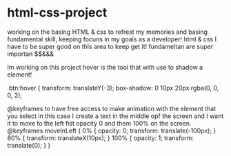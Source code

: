 # html-css-project

working on the basing HTML & css to refrest my memories and basing fundamental skill, keeping focuns in my goals as a developer!
html & css I have to be super good on this area to keep get it! fundameltan are super importan 
$$&&&

Im working on this project hover is the tool that with use to shadow a element!

.btn:hover {
  transform: translateY(-3);
  box-shadow: 0 10px 20px rgba(0, 0, 0, 2);

@keyframes to have free access to make animation with the element that you select in this case I create a text in the middle opf the screen and I want it to move to the left fist opacity 0 and them 100% on the screen.
@keyframes moveInLeft {
  0% {
    opacity: 0;
    transform: translate(-100px);
  }
  80% {
    transform: translateX(10px);
  }
  100% {
    opacity: 1;
    transform: translate(0);
  }
}
